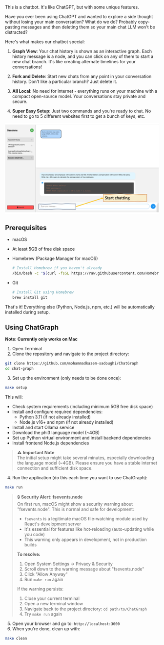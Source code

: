 This is a chatbot. It's like ChatGPT, but with some unique features.

Have you ever been using ChatGPT and wanted to explore a side thought without losing your main conversation? What do we do? Probably copy-pasting messages and then deleting them so your main chat LLM won't be distracted?

Here's what makes our chatbot special:

1. **Graph View**: Your chat history is shown as an interactive graph. Each history message is a node, and you can click on any of them to start a new chat branch. It's like creating alternate timelines for your conversations!

2. **Fork and Delete**: Start new chats from any point in your conversation history. Don't like a particular branch? Just delete it.

3. **All Local**: No need for internet - everything runs on your machine with a compact open-source model. Your conversations stay private and secure.

4. **Super Easy Setup**: Just two commands and you're ready to chat. No need to go to 5 different websites first to get a bunch of keys, etc.

![ChatGraph Demo](documents/demo.gif)

## Prerequisites

- macOS
- At least 5GB of free disk space
- Homebrew (Package Manager for macOS)
  ```bash
  # Install Homebrew if you haven't already
  /bin/bash -c "$(curl -fsSL https://raw.githubusercontent.com/Homebrew/install/HEAD/install.sh)"
  ```

- Git
  ```bash
  # Install Git using Homebrew
  brew install git
  ```

That's it! Everything else (Python, Node.js, npm, etc.) will be automatically installed during setup.

## Using ChatGraph

**Note: Currently only works on Mac**

1. Open Terminal
2. Clone the repository and navigate to the project directory:

```bash
git clone https://github.com/mohammadkazem-sadoughi/ChatGraph
cd chat-graph
```

3. Set up the environment (only needs to be done once):

```bash
make setup
```

This will:
- Check system requirements (including minimum 5GB free disk space)
- Install and configure required dependencies:
  - Python 3.11 (if not already installed)
  - Node.js v16+ and npm (if not already installed)
- Install and start Ollama service
- Download the phi3 language model (~4GB)
- Set up Python virtual environment and install backend dependencies
- Install frontend Node.js dependencies

> ⚠️ **Important Note**  
> The initial setup might take several minutes, especially downloading the language model (~4GB).
> Please ensure you have a stable internet connection and sufficient disk space.

4. Run the application (do this each time you want to use ChatGraph):

```bash
make run
```

> 🔒 **Security Alert: fsevents.node**  
> On first run, macOS might show a security warning about "fsevents.node". This is normal and safe for development:
> - `fsevents` is a legitimate macOS file-watching module used by React's development server
> - It's essential for features like hot-reloading (auto-updating while you code)
> - This warning only appears in development, not in production builds
>
> **To resolve:**
> 1. Open System Settings → Privacy & Security
> 2. Scroll down to the warning message about "fsevents.node"
> 3. Click "Allow Anyway"
> 4. Run `make run` again
>
> If the warning persists:
> 1. Close your current terminal
> 2. Open a new terminal window
> 3. Navigate back to the project directory: `cd path/to/ChatGraph`
> 4. Try `make run` again

5. Open your browser and go to: `http://localhost:3000`
6. When you're done, clean up with:

```bash
make clean
```